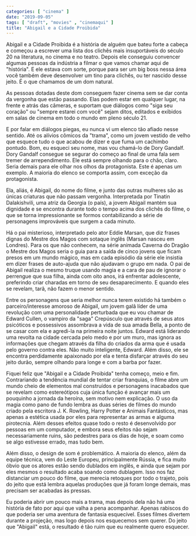 ```yaml
---
categories: [ "cinema" ]
date: "2019-09-05"
tags: [ "draft", "movies" , "cinemaqui" ]
title: "Abigail e a Cidade Proibida"
---
```

Abigail e a Cidade Proibida é a história de alguém que bateu forte a
cabeça e começou a escrever uma lista dos clichês mais insuportáveis
do século 20 na literatura, no cinema e no teatro. Depois ele conseguiu
convencer algumas pessoas da indústria a filmar o que vamos chamar
aqui de "história". E ele estava com sorte, porque para ser um big
boss nessa área você também deve desenvolver um tino para clichês,
ou ter nascido desse jeito. É o que chamamos de um dom natural.

As pessoas dotadas deste dom conseguem fazer cinema sem se dar conta
da vergonha que estão passando. Elas podem estar em qualquer lugar,
na frente e atrás das câmeras, e suportam que diálogos como "siga
seu coração" ou "sempre estarei com você" sejam ditos, editados e
exibidos em salas de cinema em todo o mundo em pleno século 21.

E por falar em diálogos piegas, eu nunca vi um elenco tão afiado nesse
sentido. Até os alívios cômicos da "trama", como um jovem vestido
de velho que esquece tudo o que acabou de dizer e que fuma um cachimbo
pontudo. Bom, eu esqueci seu nome, mas vou chamá-lo de Dory Gandalf. Dory
Gandalf consegue se segurar do começo ao final de uma fala sem tremer de
arrependimento. Ele está sempre olhando para o chão, claro. Seria demais
para ele olhar nos olhos da protagonista. Este é apenas um exemplo. A
maioria do elenco se comporta assim, com exceção da protagonista.

Ela, aliás, é Abigail, do nome do filme, e junto das outras mulheres
são as únicas criaturas que não passam vergonha. Interpretada por
Tinatin Dalakishvili, uma atriz da Georgia (o país), a jovem Abigail
mantém sua dignidade e se encontra durante todo o tempo acima dos
clichês do filme, o que se torna impressionante se formos contabilizando
a série de personagens improváveis que surgem a cada minuto.

Há o pai misterioso, interpretado pelo ator Eddie Marsan, que diz
frases dignas do Mestre dos Magos com sotaque inglês (Marsan nasceu em
Londres). Para os que não conhecem, na série animada Caverna do Dragão
o Mestre dos Magos seria o guia para a saída de cinco jovens que ficam
presos em um mundo mágico, mas em cada episódio da série ele insistia
em dizer frases de auto-ajuda que não ajudavam o grupo em nada. O pai de
Abigail realiza o mesmo truque usando magia e a cara de pau de ignorar o
perrengue que sua filha, ainda com oito anos, irá enfrentar adolescente,
preferindo criar charadas em torno de seu desaparecimento. E quando eles
se revelam, tarã, não fazem o menor sentido.

Entre os personagens que seria melhor nunca terem existido há também
o parceiro/interesse amoroso de Abigail, um jovem galã líder de
uma revolução com uma personalidade perturbada que eu vou chamar de
Edward Cullen, o vampiro da "saga" Crepúsculo que através de seus
atos psicóticos e possessivos assombrava a vida de sua amada Bella, a
ponto de se casar com ela e agredi-la na primeira noite juntos. Edward
está liderando uma revolta na cidade cercada pelo medo e por um muro,
mas ignora as informações que chegam através da filha do criados
da arma que é usada pelo governo contra eles. Não muito inteligente,
Edward. Além disso, ele se encontra perdidamente apaixonado por ela e
tenta disfarçar através do seu jeito durão, sempre olhando para longe
e com a barba por fazer.

Fiquei feliz que "Abigail e a Cidade Proibida" tenha começo, meio e
fim. Contrariando a tendência mundial de tentar criar franquias, o filme
abre um mundo cheio de elementos mal construídos e personagens inacabados
que se revelam como estereótipos cuja única função é avançar mais
um pouquinho a jornada da heroína, sem motivo nem explicação. O uso
da magia como pano de fundo lembra as duas séries de filmes do mundo
criado pela escritora J. K. Rowling, Harry Potter e Animais Fantásticos,
mas apenas a estética usada por eles para representar as armas e alguma
pirotecnia. Além desses efeitos quase todo o resto é desenvolvido por
pessoas em um computador, e embora seus efeitos não sejam necessariamente
ruins, são pedestres para os dias de hoje, e soam como se algo estivesse
errado, mas tudo bem.

Além disso, o design de som é problemático. A maioria do elenco, além
da equipe técnica, vem do Leste Europeu, principalmente Rússia, e fica
muito óbvio que os atores estão sendo dublados em inglês, e ainda que
sejam por eles mesmos o resultado acaba soando como dublagem. Isso nos faz
distanciar um pouco do filme, que merecia retoques por todo o trajeto,
pois do jeito que está lembra aquelas produções que já foram longe
demais, mas precisam ser acabadas às pressas.

Eu poderia abrir um pouco mais a trama, mas depois dela não há uma
história de fato por aqui que valha a pena acompanhar. Apenas rabiscos
do que poderia ser uma aventura de fantasia esquecível. Esses filmes
divertem durante a projeção, mas logo depois nos esquecemos sem
querer. Do jeito que "Abigail" está, o resultado é tão ruim que eu
realmente quero esquecer.
